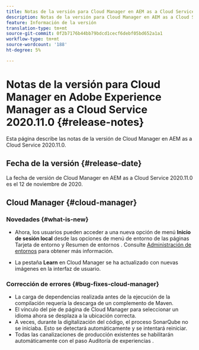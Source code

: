 ```yaml
---
title: Notas de la versión para Cloud Manager en AEM as a Cloud Service Versión 2020.11.0
description: Notas de la versión para Cloud Manager en AEM as a Cloud Service Versión 2020.11.0
feature: Información de la versión
translation-type: tm+mt
source-git-commit: 0f2b7176b44bb79bdcd1cecf6debf05bd652a1a1
workflow-type: tm+mt
source-wordcount: '188'
ht-degree: 5%

---
```



# Notas de la versión para Cloud Manager en Adobe Experience Manager as a Cloud Service 2020.11.0 {#release-notes}

Esta página describe las notas de la versión de Cloud Manager en AEM as a Cloud Service 2020.11.0.

## Fecha de la versión {#release-date}

La fecha de versión de Cloud Manager en AEM as a Cloud Service 2020.11.0 es el 12 de noviembre de 2020.

## Cloud Manager {#cloud-manager}

### Novedades {#what-is-new}

* Ahora, los usuarios pueden acceder a una nueva opción de menú **Inicio de sesión local** desde las opciones de menú de entorno de las páginas Tarjeta de entorno y Resumen de entornos .
Consulte [Administración de entornos](/help/implementing/cloud-manager/manage-environments.md#login-locally) para obtener más información.

* La pestaña **Learn** en Cloud Manager se ha actualizado con nuevas imágenes en la interfaz de usuario.

### Corrección de errores {#bug-fixes-cloud-manager}

* La carga de dependencias realizada antes de la ejecución de la compilación requería la descarga de un complemento de Maven.
* El vínculo del pie de página de Cloud Manager para seleccionar un idioma ahora se desplaza a la ubicación correcta.
* A veces, durante la digitalización del código, el proceso SonarQube no se iniciaba. Esto se detectará automáticamente y se intentará reiniciar.
* Todas las canalizaciones de producción existentes se habilitarán automáticamente con el paso Auditoría de experiencias .
